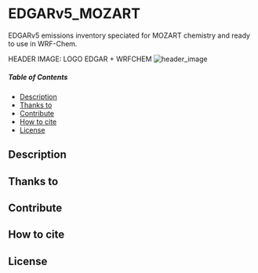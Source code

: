 # EDGARv5_MOZART
EDGARv5 emissions inventory speciated for MOZART chemistry and ready to use in WRF-Chem.

HEADER IMAGE: LOGO EDGAR + WRFCHEM
![header_image](/images/edgar.png)

##### Table of Contents  
* [Description](#Description)  
* [Thanks to](#Thanks-to)
* [Contribute](#Contribute)
* [How to cite](#How-to-cite)
* [License](#License)

    
<a name="Description"/>
<a name="Thanks-to"/>
<a name="Contribute"/>
<a name="How-to-cite"/>
<a name="License"/>

## Description

## Thanks to

## Contribute

## How to cite

## License
